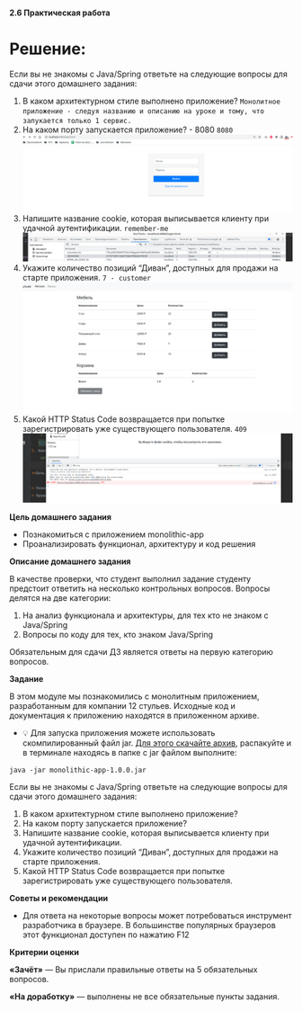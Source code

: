 #### 2.6 Практическая работа

# Решение:

Если вы не знакомы с Java/Spring ответьте на следующие вопросы для сдачи этого домашнего задания:

1. В каком архитектурном стиле выполнено приложение?
   `Монолитное приложение - следуя названию и описанию на уроке и тому, что запукается только 1 сервис.`
2. На каком порту запускается приложение? - 8080
   `8080`
   ![](lesson2_1.png)
3. Напишите название cookie, которая выписывается клиенту при удачной аутентификации.
   `remember-me`
   ![](lesson2_3.png)
4. Укажите количество позиций “Диван”, доступных для продажи на старте приложения.
   `7 - customer`
   ![](lesson2_2.png)
5. Какой HTTP Status Code возвращается при попытке зарегистрировать уже существующего пользователя.
   `409`
   ![](lesson2_4.png)

**Цель домашнего задания**

* Познакомиться с приложением monolithic-app
* Проанализировать функционал, архитектуру и код решения

**Описание домашнего задания**

В качестве проверки, что студент выполнил задание студенту предстоит ответить на несколько контрольных вопросов. Вопросы делятся на две категории:

1. На анализ функционала и архитектуры, для тех кто не знаком с Java/Spring
2. Вопросы по коду для тех, кто знаком Java/Spring

Обязательным для сдачи ДЗ является ответы на первую категорию вопросов.

**Задание**

В этом модуле мы познакомились с монолитным приложением, разработанным для компании 12 стульев. Исходные код и документация к приложению находятся в приложенном архиве.

- 💡 Для запуска приложения можете использовать скомпилированный файл jar. [Для этого скачайте архив](https://drive.google.com/file/d/1JbZCB4RkFjSE0Dj-RfpB-tSnnYBMlN8m/view?usp=sharing), распакуйте и в терминале находясь в папке с jar файлом выполните:

```
java -jar monolithic-app-1.0.0.jar
```

Если вы не знакомы с Java/Spring ответьте на следующие вопросы для сдачи этого домашнего задания:

1. В каком архитектурном стиле выполнено приложение?
2. На каком порту запускается приложение?
3. Напишите название cookie, которая выписывается клиенту при удачной аутентификации.
4. Укажите количество позиций “Диван”, доступных для продажи на старте приложения.
5. Какой HTTP Status Code возвращается при попытке зарегистрировать уже существующего пользователя.

**Советы и рекомендации**

* Для ответа на некоторые вопросы может потребоваться инструмент разработчика в браузере. В большинстве популярных браузеров этот функционал доступен по нажатию F12

**Критерии оценки**

**«Зачёт»** — Вы прислали правильные ответы на 5 обязательных вопросов.

**«На доработку»** — выполнены не все обязательные пункты задания.
